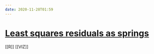 ```yaml
---
date: 2020-11-28T01:59
---
```


# [Least squares residuals as springs](https://joshualoftus.com/post/2020-11-23-least-squares-as-springs/least-squares-as-springs/)

[[R]]
[[VIZ]]